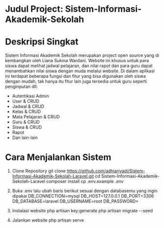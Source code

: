 # Judul Project: Sistem-Informasi-Akademik-Sekolah

# Deskripsi Singkat
Sistem Informasi Akademik Sekolah merupakan project open source yang di kembangkan oleh Liana Sukma Wardani. Website ini khusus untuk para siswa dapat melihat jadwal pelajaran, dan nilai rapot dan para guru dapat menambahkan nilai siswa dengan muda melalui website.
Di dalam aplikasi ini terdapat beberapa fungsi dan fitur yang bisa digunakan oleh siswa dengan mudah, tak hanya itu fitur lain juga tersedia untuk guru seperti penginputan dll:
- Autentikasi Admin
- User & CRUD
- Jadwal & CRUD
- Kelas & CRUD
- Mata Pelajaran & CRUD
- Guru & CRUD
- Siswa & CRUD
- Rapot
- Dan lain-lain

# Cara Menjalankan Sistem
1. Clone Repository
git clone https://github.com/adhiariyadi/Sistem-Informasi-Akademik-Sekolah-Laravel.git
cd Sistem-Informasi-Akademik-Sekolah-Laravel
composer install
cp .env.example .env

2. Buka .env lalu ubah baris berikut sesuai dengan databasemu yang ingin dipakai
DB_CONNECTION=mysql
DB_HOST=127.0.0.1
DB_PORT=3306
DB_DATABASE=laravel
DB_USERNAME=root
DB_PASSWORD=

3. Instalasi website
php artisan key:generate
php artisan migrate --seed

4. Jalankan website
php artisan serve
